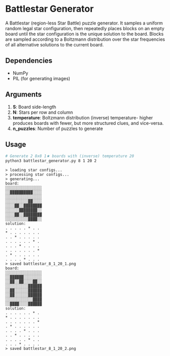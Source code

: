 # Battlestar Generator
A Battlestar (region-less Star Battle) puzzle generator. It samples a uniform random legal star configuration, then repeatedly places blocks on an empty board until the star configuration is the unique solution to the board. Blocks are sampled according to a Boltzmann distribution over the star frequencies of all alternative solutions to the current board.

## Dependencies
* NumPy
* PIL (for generating images)

## Arguments
1. **S**: Board side-length
2. **N**: Stars per row and column
3. **temperature**: Boltzmann distribution (inverse) temperature- higher produces boards with fewer, but more structured clues, and vice-versa.
4. **n_puzzles**: Number of puzzles to generate

## Usage
```bash
# Generate 2 8x8 1★ boards with (inverse) temperature 20
python3 battlestar_generator.py 8 1 20 2
```
```
> loading star configs...
> processing star configs...
> generating...
board:
░░░░░░░░░░░░░░░░
░░▓▓▓▓▓▓▓▓▓▓░░░░
░░░░░░░░░░░░░░░░
░░░░░░░░░░▓▓░░░░
░░░░▓▓░░▓▓▓▓▓▓▓▓
░░░░░░▓▓▓▓▓▓▓▓░░
░░░░▓▓░░▓▓▓▓▓▓▓▓
░░░░░░░░░░▓▓▓▓░░
solution:
. . . . . * . .
* . . . . . . .
. . * . . . . .
. . . . . . * .
. . . * . . . .
. . . . . . . *
. * . . . . . .
. . . . * . . .
> saved battlestar_8_1_20_1.png
board:
░░░░░░░░░░░░░░░░
░░▓▓▓▓▓▓░░░░░░░░
░░▓▓░░▓▓░░░░▓▓░░
░░░░░░░░░░▓▓▓▓▓▓
░░▓▓░░░░░░▓▓▓▓▓▓
░░▓▓░░░░░░▓▓▓▓▓▓
░░░░░░░░░░░░▓▓▓▓
░░▓▓▓▓░░░░▓▓▓▓▓▓
solution:
. . . . . . * .
* . . . . . . .
. . . . . . . *
. * . . . . . .
. . . . * . . .
. . * . . . . .
. . . . . * . .
. . . * . . . .
> saved battlestar_8_1_20_2.png
```
